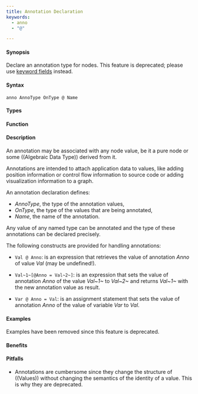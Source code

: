 ```yaml
---
title: Annotation Declaration
keywords:
  - anno
  - "@"

---
```


#### Synopsis

Declare an annotation type for nodes. This feature is deprecated; please use [keyword fields]((AlgebraicDataType)) instead.

#### Syntax

`anno AnnoType OnType @ Name`

#### Types

#### Function

#### Description

An annotation may be associated with any node value, be it a pure node or some ((Algebraic Data Type)) derived from it.

Annotations are intended to attach application data to values,
like adding position information or control flow information to source code or adding visualization information to a graph.

An annotation declaration defines:

*  _AnnoType_, the type of the annotation values,
*  _OnType_, the type of the values that are being annotated,
*  _Name_, the name of the annotation.


Any value of any named type can be annotated and the type of these annotations can be declared precisely.

The following constructs are provided for handling annotations:

*  `Val @ Anno`: is an expression that retrieves the value of annotation _Anno_ of value _Val_ (may be undefined!). 

*  `Val~1~[@Anno = Val~2~]`: is an expression that sets the value of annotation _Anno_ of the value _Val~1~_ to _Val~2~_
   and returns _Val~1~_ with the new annotation value as result. 

*  `Var @ Anno = Val`: is an assignment statement that sets the value of annotation _Anno_ of the value of variable _Var_ to _Val_.

#### Examples

Examples have been removed since this feature is deprecated. 

#### Benefits

#### Pitfalls

* Annotations are cumbersome since they change the structure of ((Values)) without changing the semantics of the identity of a value. This is why they are deprecated.
